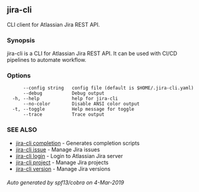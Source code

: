 ## jira-cli

CLI client for Atlassian Jira REST API.

### Synopsis


jira-cli is a CLI for Atlassian Jira REST API.
It can be used with CI/CD pipelines to automate workflow.

### Options

```
      --config string   config file (default is $HOME/.jira-cli.yaml)
      --debug           Debug output
  -h, --help            help for jira-cli
      --no-color        Disable ANSI color output
  -t, --toggle          Help message for toggle
      --trace           Trace output
```

### SEE ALSO

* [jira-cli completion](jira-cli_completion.md)	 - Generates completion scripts
* [jira-cli issue](jira-cli_issue.md)	 - Manage Jira issues
* [jira-cli login](jira-cli_login.md)	 - Login to Atlassian Jira server
* [jira-cli project](jira-cli_project.md)	 - Manage Jira projects
* [jira-cli version](jira-cli_version.md)	 - Manage Jira versions

###### Auto generated by spf13/cobra on 4-Mar-2019
